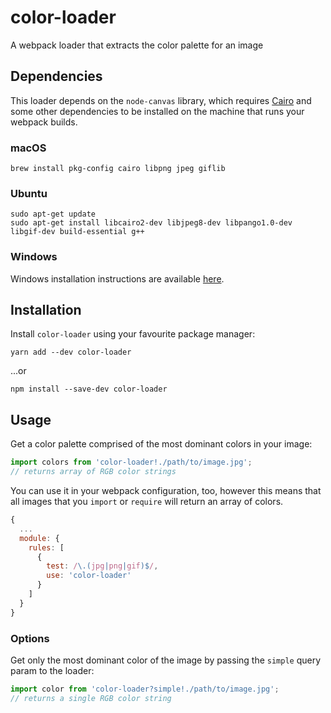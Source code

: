 # color-loader

A webpack loader that extracts the color palette for an image

## Dependencies

This loader depends on the `node-canvas` library, which requires [Cairo](https://cairographics.org) and some other dependencies to be installed on the machine that runs your webpack builds.

### macOS

```
brew install pkg-config cairo libpng jpeg giflib
```

### Ubuntu

```
sudo apt-get update
sudo apt-get install libcairo2-dev libjpeg8-dev libpango1.0-dev libgif-dev build-essential g++
```

### Windows

Windows installation instructions are available [here](https://github.com/Automattic/node-canvas/wiki/Installation---Windows).

## Installation

Install `color-loader` using your favourite package manager:

```
yarn add --dev color-loader
```

...or

```
npm install --save-dev color-loader
```

## Usage

Get a color palette comprised of the most dominant colors in your image:

```js
import colors from 'color-loader!./path/to/image.jpg';
// returns array of RGB color strings
```

You can use it in your webpack configuration, too, however this means that all images that you `import` or `require` will return an array of colors.

```js
{
  ...
  module: {
    rules: [
      {
        test: /\.(jpg|png|gif)$/,
        use: 'color-loader'
      }
    ]
  }
}
```

### Options

Get only the most dominant color of the image by passing the `simple` query param to the loader:

```js
import color from 'color-loader?simple!./path/to/image.jpg';
// returns a single RGB color string
```
